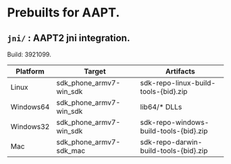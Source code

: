 # Prebuilts for AAPT.

## `jni/` : AAPT2 jni integration.

Build: 3921099.

|  Platform  |          Target          |                Artifacts                |
| ---------- | ------------------------ | --------------------------------------- |
| Linux      | sdk_phone_armv7-win_sdk  | sdk-repo-linux-build-tools-{bid}.zip    |
| Windows64  | sdk_phone_armv7-win_sdk  | lib64/* DLLs                            |
| Windows32  | sdk_phone_armv7-win_sdk  | sdk-repo-windows-build-tools-{bid}.zip  |
| Mac        | sdk_phone_armv7-sdk_mac  | sdk-repo-darwin-build-tools-{bid}.zip   |
